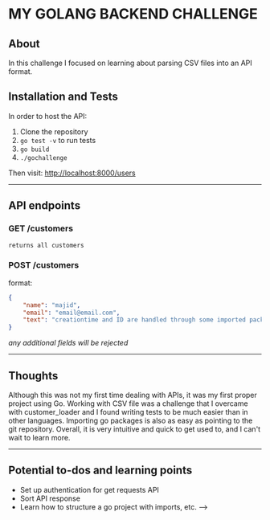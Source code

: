 # MY GOLANG BACKEND CHALLENGE
## About
In this challenge I focused on learning about parsing CSV files into an API format. 

## Installation and Tests
In order to host the API:
1. Clone the repository
2. `go test -v` to run tests
3. `go build`
4. `./gochallenge`

Then visit: 
[http://localhost:8000/users](http://localhost:8000/users)

***

## API endpoints
### GET /customers
`returns all customers `
### POST /customers
format:
```json
{
    "name": "majid",
    "email": "email@email.com",
    "text": "creationtime and ID are handled through some imported packages"
}
```
_any additional fields will be rejected_
***

## Thoughts
Although this was not my first time dealing with APIs, it was my first proper project using Go. Working with CSV file was a challenge that I overcame with customer_loader and I  found writing tests to be much easier than in other languages. Importing go packages is also as easy as pointing to the git repository. Overall, it is very intuitive and quick to get used to, and I can't wait to learn more.

***

## Potential to-dos and learning points

* Set up authentication for get requests API
* Sort API response 
* Learn how to structure a go project with imports, etc. -->